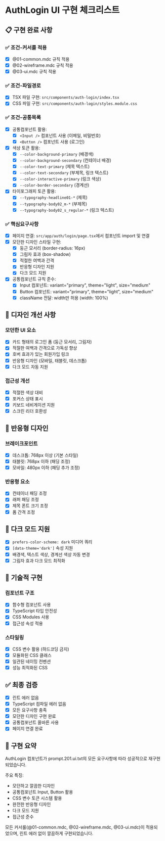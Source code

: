 # AuthLogin UI 구현 체크리스트

## 📋 구현 완료 사항

### ✅ 조건-커서룰 적용
- [x] @01-common.mdc 규칙 적용
- [x] @02-wireframe.mdc 규칙 적용  
- [x] @03-ui.mdc 규칙 적용

### ✅ 조건-파일경로
- [x] TSX 파일 구현: `src/components/auth-login/index.tsx`
- [x] CSS 파일 구현: `src/components/auth-login/styles.module.css`

### ✅ 조건-공통목록
- [x] 공통컴포넌트 활용:
  - [x] `<Input />` 컴포넌트 사용 (이메일, 비밀번호)
  - [x] `<Button />` 컴포넌트 사용 (로그인)
- [x] 색상 토큰 활용:
  - [x] `--color-background-primary` (배경색)
  - [x] `--color-background-secondary` (컨테이너 배경)
  - [x] `--color-text-primary` (제목 텍스트)
  - [x] `--color-text-secondary` (부제목, 링크 텍스트)
  - [x] `--color-interactive-primary` (링크 색상)
  - [x] `--color-border-secondary` (경계선)
- [x] 타이포그래피 토큰 활용:
  - [x] `--typography-headline01-*` (제목)
  - [x] `--typography-body02_m-*` (부제목)
  - [x] `--typography-body02_s_regular-*` (링크 텍스트)

### ✅ 핵심요구사항
- [x] 페이지 연결: `src/app/auth/login/page.tsx`에서 컴포넌트 import 및 연결
- [x] 모던한 디자인 스타일 구현:
  - [x] 둥근 모서리 (border-radius: 16px)
  - [x] 그림자 효과 (box-shadow)
  - [x] 적절한 여백과 간격
  - [x] 반응형 디자인 지원
  - [x] 다크 모드 지원
- [x] 공통컴포넌트 규칙 준수:
  - [x] Input 컴포넌트: variant="primary", theme="light", size="medium"
  - [x] Button 컴포넌트: variant="primary", theme="light", size="medium"
  - [x] className 전달: width만 허용 (width: 100%)

## 🎨 디자인 개선 사항

### 모던한 UI 요소
- [x] 카드 형태의 로그인 폼 (둥근 모서리, 그림자)
- [x] 적절한 여백과 간격으로 가독성 향상
- [x] 호버 효과가 있는 회원가입 링크
- [x] 반응형 디자인 (모바일, 태블릿, 데스크톱)
- [x] 다크 모드 자동 지원

### 접근성 개선
- [x] 적절한 색상 대비
- [x] 포커스 상태 표시
- [x] 키보드 네비게이션 지원
- [x] 스크린 리더 호환성

## 📱 반응형 디자인

### 브레이크포인트
- [x] 데스크톱: 768px 이상 (기본 스타일)
- [x] 태블릿: 768px 이하 (패딩 조정)
- [x] 모바일: 480px 이하 (패딩 추가 조정)

### 반응형 요소
- [x] 컨테이너 패딩 조정
- [x] 래퍼 패딩 조정
- [x] 제목 폰트 크기 조정
- [x] 폼 간격 조정

## 🌙 다크 모드 지원

- [x] `prefers-color-scheme: dark` 미디어 쿼리
- [x] `[data-theme='dark']` 속성 지원
- [x] 배경색, 텍스트 색상, 경계선 색상 자동 변경
- [x] 그림자 효과 다크 모드 최적화

## 🔧 기술적 구현

### 컴포넌트 구조
- [x] 함수형 컴포넌트 사용
- [x] TypeScript 타입 안전성
- [x] CSS Modules 사용
- [x] 접근성 속성 적용

### 스타일링
- [x] CSS 변수 활용 (하드코딩 금지)
- [x] 모듈화된 CSS 클래스
- [x] 일관된 네이밍 컨벤션
- [x] 성능 최적화된 CSS

## ✅ 최종 검증

- [x] 린트 에러 없음
- [x] TypeScript 컴파일 에러 없음
- [x] 모든 요구사항 충족
- [x] 모던한 디자인 구현 완료
- [x] 공통컴포넌트 올바른 사용
- [x] 페이지 연결 완료

## 📝 구현 요약

AuthLogin 컴포넌트가 prompt.201.ui.txt의 모든 요구사항에 따라 성공적으로 재구현되었습니다. 

주요 특징:
- 모던하고 깔끔한 디자인
- 공통컴포넌트 Input, Button 활용
- CSS 변수 토큰 시스템 활용
- 완전한 반응형 디자인
- 다크 모드 지원
- 접근성 준수

모든 커서룰(@01-common.mdc, @02-wireframe.mdc, @03-ui.mdc)이 적용되었으며, 린트 에러 없이 깔끔하게 구현되었습니다.
